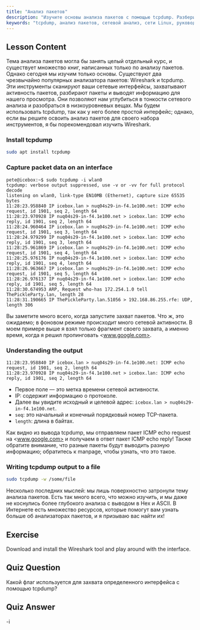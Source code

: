```yaml
---
title: "Анализ пакетов"
description: "Изучите основы анализа пакетов с помощью tcpdump. Разберитесь в сетевом трафике, захватывайте данные и интерпретируйте вывод с помощью этого руководства по Linux для начинающих."
keywords: "tcpdump, анализ пакетов, сетевой анализ, сети Linux, руководство для начинающих, Wireshark, команды Linux, сетевой трафик"
---
```


## Lesson Content

Тема анализа пакетов могла бы занять целый отдельный курс, и существует множество книг, написанных только по анализу пакетов. Однако сегодня мы изучим только основы. Существуют два чрезвычайно популярных анализатора пакетов: Wireshark и tcpdump. Эти инструменты сканируют ваши сетевые интерфейсы, захватывают активность пакетов, разбирают пакеты и выводят информацию для нашего просмотра. Они позволяют нам углубиться в тонкости сетевого анализа и разобраться в низкоуровневых вещах. Мы будем использовать tcpdump, так как у него более простой интерфейс; однако, если вы решите освоить анализ пакетов для своего набора инструментов, я бы порекомендовал изучить Wireshark.

### Install tcpdump

```bash
sudo apt install tcpdump
```

### Capture packet data on an interface

```plaintext
pete@icebox:~$ sudo tcpdump -i wlan0
tcpdump: verbose output suppressed, use -v or -vv for full protocol decode
listening on wlan0, link-type EN10MB (Ethernet), capture size 65535 bytes
11:28:23.958840 IP icebox.lan > nuq04s29-in-f4.1e100.net: ICMP echo request, id 1901, seq 2, length 64
11:28:23.970928 IP nuq04s29-in-f4.1e100.net > icebox.lan: ICMP echo reply, id 1901, seq 2, length 64
11:28:24.960464 IP icebox.lan > nuq04s29-in-f4.1e100.net: ICMP echo request, id 1901, seq 3, length 64
11:28:24.979299 IP nuq04s29-in-f4.1e100.net > icebox.lan: ICMP echo reply, id 1901, seq 3, length 64
11:28:25.961869 IP icebox.lan > nuq04s29-in-f4.1e100.net: ICMP echo request, id 1901, seq 4, length 64
11:28:25.976176 IP nuq04s29-in-f4.1e100.net > icebox.lan: ICMP echo reply, id 1901, seq 4, length 64
11:28:26.963667 IP icebox.lan > nuq04s29-in-f4.1e100.net: ICMP echo request, id 1901, seq 5, length 64
11:28:26.976137 IP nuq04s29-in-f4.1e100.net > icebox.lan: ICMP echo reply, id 1901, seq 5, length 64
11:28:30.674953 ARP, Request who-has 172.254.1.0 tell ThePickleParty.lan, length 28
11:28:31.190665 IP ThePickleParty.lan.51056 > 192.168.86.255.rfe: UDP, length 306
```

Вы заметите много всего, когда запустите захват пакетов. Что ж, это ожидаемо; в фоновом режиме происходит много сетевой активности. В моем примере выше я взял только фрагмент своего захвата, а именно время, когда я решил пропинговать <www.google.com>.

### Understanding the output

```plaintext
11:28:23.958840 IP icebox.lan > nuq04s29-in-f4.1e100.net: ICMP echo request, id 1901, seq 2, length 64
11:28:23.970928 IP nuq04s29-in-f4.1e100.net > icebox.lan: ICMP echo reply, id 1901, seq 2, length 64
```

- Первое поле — это метка времени сетевой активности.
- IP: содержит информацию о протоколе.
- Далее вы увидите исходный и целевой адрес: `icebox.lan > nuq04s29-in-f4.1e100.net`.
- `seq`: это начальный и конечный порядковый номер TCP-пакета.
- `length`: длина в байтах.

Как видно из вывода tcpdump, мы отправляем пакет ICMP echo request на <www.google.com> и получаем в ответ пакет ICMP echo reply! Также обратите внимание, что разные пакеты будут выводить разную информацию; обратитесь к manpage, чтобы узнать, что это такое.

### Writing tcpdump output to a file

```bash
sudo tcpdump -w /some/file
```

Несколько последних мыслей: мы лишь поверхностно затронули тему анализа пакетов. Есть так много всего, что можно изучить, и мы даже не коснулись более глубокого анализа с выводом в Hex и ASCII. В Интернете есть множество ресурсов, которые помогут вам узнать больше об анализаторах пакетов, и я призываю вас найти их!

## Exercise

Download and install the Wireshark tool and play around with the interface.

## Quiz Question

Какой флаг используется для захвата определенного интерфейса с помощью tcpdump?

## Quiz Answer

-i

